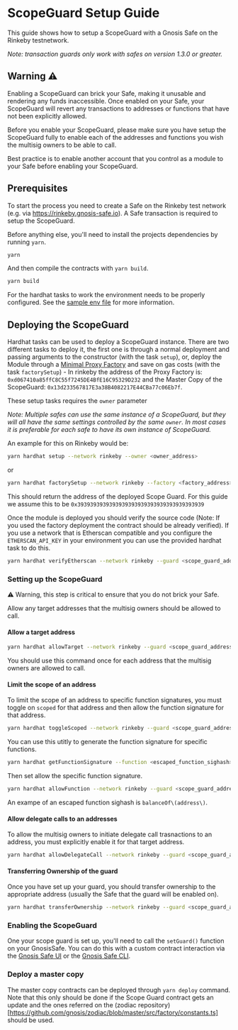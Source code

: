 # ScopeGuard Setup Guide

This guide shows how to setup a ScopeGuard with a Gnosis Safe on the Rinkeby testnetwork.

_Note: transaction guards only work with safes on version 1.3.0 or greater._

## Warning ⚠️

Enabling a ScopeGuard can brick your Safe, making it unusable and rendering any funds inaccessible.
Once enabled on your Safe, your ScopeGuard will revert any transactions to addresses or functions that have not been explicitly allowed.

Before you enable your ScopeGuard, please make sure you have setup the ScopeGuard fully to enable each of the addresses and functions you wish the multisig owners to be able to call.

Best practice is to enable another account that you control as a module to your Safe before enabling your ScopeGuard.

## Prerequisites

To start the process you need to create a Safe on the Rinkeby test network (e.g. via https://rinkeby.gnosis-safe.io). A Safe transaction is required to setup the ScopeGuard.

Before anything else, you'll need to install the projects dependencies by running `yarn`.

```bash
yarn
```

And then compile the contracts with `yarn build`.

```bash
yarn build
```

For the hardhat tasks to work the environment needs to be properly configured. See the [sample env file](../.env.sample) for more information.

## Deploying the ScopeGuard

Hardhat tasks can be used to deploy a ScopeGuard instance. There are two different tasks to deploy it, the first one is through a normal deployment and passing arguments to the constructor (with the task `setup`), or, deploy the Module through a [Minimal Proxy Factory](https://eips.ethereum.org/EIPS/eip-1167) and save on gas costs (with the task `factorySetup`) - In rinkeby the address of the Proxy Factory is: `0xd067410a85ffC8C55f7245DE4BfE16C95329D232` and the Master Copy of the ScopeGuard: `0x13d233567817E3a38B4082217E44CBa77c06Eb7f`.

These setup tasks requires the `owner` parameter

_Note: Multiple safes can use the same instance of a ScopeGuard, but they will all have the same settings controlled by the same `owner`. In most cases it is preferable for each safe to have its own instance of ScopeGuard._

An example for this on Rinkeby would be:
```bash
yarn hardhat setup --network rinkeby --owner <owner_address>
```

or

```bash
yarn hardhat factorySetup --network rinkeby --factory <factory_address> --mastercopy <masterCopy_address>  --owner <owner_address>
```

This should return the address of the deployed Scope Guard. For this guide we assume this to be `0x3939393939393939393939393939393939393939`

Once the module is deployed you should verify the source code (Note: If you used the factory deployment the contract should be already verified). If you use a network that is Etherscan compatible and you configure the `ETHERSCAN_API_KEY` in your environment you can use the provided hardhat task to do this.

```bash
yarn hardhat verifyEtherscan --network rinkeby --guard <scope_guard_address> --owner <owner_address>
```

### Setting up the ScopeGuard

⚠️ Warning, this step is critical to ensure that you do not brick your Safe.

Allow any target addresses that the multisig owners should be allowed to call.

#### Allow a target address

```bash
yarn hardhat allowTarget --network rinkeby --guard <scope_guard_address> --target <target_address>
```

You should use this command once for each address that the multisig owners are allowed to call.

#### Limit the scope of an address

To limit the scope of an address to specific function signatures, you must toggle on `scoped` for that address and then allow the function signature for that address.

```bash
yarn hardhat toggleScoped --network rinkeby --guard <scope_guard_address> --target <target_address>
```

You can use this utitly to generate the function signature for specific functions.

```bash
yarn hardhat getFunctionSignature --function <escaped_function_sighash>
```

Then set allow the specific function signature.

```bash
yarn hardhat allowFunction --network rinkeby --guard <scope_guard_address> --target <target_address> --sig <function_signature>
```

An exampe of an escaped function sighash is `balanceOf\(address\)`.

#### Allow delegate calls to an addresses

To allow the multisig owners to initiate delegate call trasnactions to an address, you must explicitly enable it for that target address.

```bash
yarn hardhat allowDelegateCall --network rinkeby --guard <scope_guard_address> --target <target_address>
```

#### Transferring Ownership of the guard

Once you have set up your guard, you should transfer ownership to the appropriate address (usually the Safe that the guard will be enabled on).

```bash
yarn hardhat transferOwnership --network rinkeby --guard <scope_guard_address> --newOwner <new_owner_address>
```

### Enabling the ScopeGuard

One your scope guard is set up, you'll need to call the `setGuard()` function on your GnosisSafe.
You can do this with a custom contract interaction via the [Gnosis Safe UI](http://gnosis-safe.io/) or the [Gnosis Safe CLI](https://github.com/gnosis/safe-cli).

### Deploy a master copy 

The master copy contracts can be deployed through `yarn deploy` command. Note that this only should be done if the Scope Guard contract gets an update and the ones referred on the (zodiac repository)[https://github.com/gnosis/zodiac/blob/master/src/factory/constants.ts] should be used.